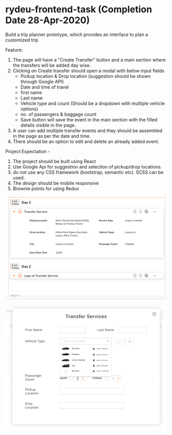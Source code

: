 # rydeu-frontend-task (Completion Date 28-Apr-2020)
Build a trip planner prototype, which provides an interface to plan a customized trip

Feature:
1. The page will have a "Create Transfer" button and a main section where the transfers will be added day wise.
2. Clicking on Create transfer should open a modal with below input fields
    * Pickup location & Drop location (suggestion should be shown through Google API)
    * Date and time of travel
    * first name
    * Last name
    * Vehicle type and count (Should be a dropdown with multiple vehicle options)
    * no. of passengers & baggage count
    * Save button will save the event in the main section with the filled details visible in the page.
3. A user can add multiple transfer events and they should be assembled in the page as per the date and time.
4. There should be an option to edit and delete an already added event.


Project Expectation - 
1. The project should be built using React
2. Use Google Api for suggestion and selection of pickup/drop locations.
3. do not use any CSS framework (bootstrap, semantic etc). SCSS can be used.
4. The design should be mobile responsive
5. Brownie points for using Redux


![Design_MainSection](https://github.com/manojapr/rydeu-frontend-task/blob/master/Design_MainSection.png)
![Design_TransferEvent](https://github.com/manojapr/rydeu-frontend-task/blob/master/Design_TransferEvent.png)

    
      
      
